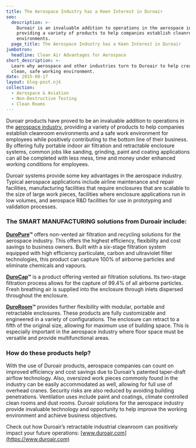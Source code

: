 ```yaml
---
title: The Aerospace Industry has a Keen Interest in Duroair
seo:
  description: >-
    Duroair is an invaluable addition to operations in the aerospace industry,
    providing a variety of products to help companies establish cleanroom
    environments.
  page_title: The Aerospace Industry has a Keen Interest in Duroair
jumbotron:
  headline: Clean Air Advantages for Aerospace
short_description: >-
  Learn why aerospace and other industries turn to Duroair to help create a
  clean, safe working environment.
date: 2015-08-17
layout: blog-post.njk
collection:
  - Aerospace & Aviation
  - Non-Destructive Testing
  - Clean Rooms
---
```


Duroair products have proved to be an invaluable addition to operations in the [aerospace industry](/industries/aerospace/), providing a variety of products to help companies establish cleanroom environments and a safe work environment for employees while positively contributing to the bottom line of their business. By offering fully portable indoor air filtration and retractable enclosure systems, common jobs like sanding, grinding, paint and coating applications can all be completed with less mess, time and money under enhanced working conditions for employees.

Duroair systems provide some key advantages in the aerospace industry. Typical aerospace applications include airline maintenance and repair facilities, manufacturing facilities that require enclosures that are scalable to the size of large work pieces, facilities where enclosure applications run in low volumes, and aerospace R&D facilities for use in prototyping and validation processes.

### **The SMART MANUFACTURING solutions from Duroair include:**

**[DuroPure](https://www.duroair.com/technologies-solutions/non-vented-air-recycling-filtration-solutions/)™** offers non-vented air filtration and recycling solutions for the aerospace industry. This offers the highest efficiency, flexibility and cost savings to business owners. Built with a six-stage filtration system equipped with high efficiency particulate, carbon and ultraviolet filter technologies, this product can capture 100% of airborne particles and eliminate chemicals and vapours.

**[DuroCap](https://www.duroair.com/technologies-solutions/vented-filtration-solutions/)™** is a product offering vented air filtration solutions. Its two-stage filtration process allows for the capture of 99.4% of all airborne particles. Fresh breathing air is supplied into the enclosure through inlets dispersed throughout the enclosure.

**[DuroRoom](https://www.duroair.com/technologies-solutions/retractable-enclosure-systems/)™** provides further flexibility with modular, portable and retractable enclosures. These products are fully customizable and engineered in a variety of configurations. The enclosure can retract to a fifth of the original size, allowing for maximum use of building space. This is especially important in the aerospace industry where floor space must be versatile and provide multifunctional areas.

### How do these products help?

With the use of Duroair products, aerospace companies can count on improved efficiency and cost savings due to Duroair’s patented taper-draft airflow technology. Also, oversized work pieces commonly found in the industry can be easily accommodated as well, allowing for full use of overhead cranes. Security risks are also reduced by avoiding building penetrations. Ventilation uses include paint and coatings, climate controlled clean rooms and dust rooms. Duroair solutions for the aerospace industry provide invaluable technology and opportunity to help improve the working environment and achieve business objectives.

Check out how Duroair’s retractable industrial cleanroom can positively impact your future operations: [www.duroair.com](https://www.duroair.com)
